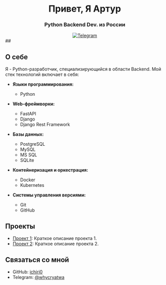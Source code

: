 <div id="header" align="center">
    <h1>Привет, Я Артур </h1>
    <h3>Python Backend Dev. из России</h3>
</div>

<div id="socials" align="center">
  <a href="[telegram-url](https://t.me/whycryatwa)">
    <img src="https://img.shields.io/badge/Telegram-blue?style=for-the-badge&logo=telegram&logoColor=white" alt="Telegram"/>
  </a>
</div>
##

## О себе
Я - Python-разработчик, специализирующийся в области Backend. Мой стек технологий включает в себя:

- **Языки программирования:**
  - Python

- **Web-фреймворки:**
  - FastAPI
  - Django
  - Django Rest Framework

- **Базы данных:**
  - PostgreSQL
  - MySQL
  - MS SQL
  - SQLite

- **Контейнеризация и оркестрация:**
  - Docker
  - Kubernetes

- **Системы управления версиями:**
  - Git
  - GitHub
    
## Проекты
- [Проект 1](ссылка_на_проект_1): Краткое описание проекта 1.
- [Проект 2](ссылка_на_проект_2): Краткое описание проекта 2.

## Связаться со мной
- GitHub: [ichiri0]([ссылка_на_ваш_профиль](https://github.com/ichiri0))
- Telegram: [@whycryatwa](https://t.me/whycryatwa)

